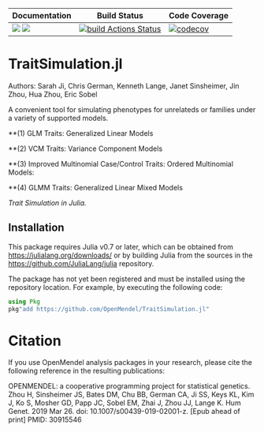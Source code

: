 
| **Documentation** | **Build Status** | **Code Coverage**  |
|-------------------|------------------|--------------------|
| [![](https://img.shields.io/badge/docs-latest-blue.svg)](https://OpenMendel.github.io/TraitSimulation.jl/latest) [![](https://img.shields.io/badge/docs-stable-blue.svg)](https://OpenMendel.github.io/TraitSimulation.jl/stable) | [![build Actions Status](https://github.com/OpenMendel/TraitSimulation.jl/workflows/CI/badge.svg)](https://github.com/OpenMendel/TraitSimulation.jl/actions) | [![codecov](https://codecov.io/gh/OpenMendel/TraitSimulation.jl/branch/master/graph/badge.svg?token=YyPqiFpIM1)](https://codecov.io/gh/OpenMendel/TraitSimulation.jl) |

# TraitSimulation.jl
Authors: Sarah Ji, Chris German, Kenneth Lange, Janet Sinsheimer, Jin Zhou, Hua Zhou, Eric Sobel

A convenient tool for simulating phenotypes for unrelateds or families under a variety of supported models.

**(1) GLM Traits: Generalized Linear Models 

**(2) VCM Traits: Variance Component Models

**(3) Improved Multinomial Case/Control Traits: Ordered Multinomial Models:

**(4) GLMM Traits: Generalized Linear Mixed Models 

*Trait Simulation in Julia.*

## Installation
This package requires Julia v0.7 or later, which can be obtained from https://julialang.org/downloads/ or by building Julia from the sources in the https://github.com/JuliaLang/julia repository.

The package has not yet been registered and must be installed using the repository location. For example, by executing the following code:

```julia
using Pkg
pkg"add https://github.com/OpenMendel/TraitSimulation.jl"
```

# Citation
If you use OpenMendel analysis packages in your research, please cite the following reference in the resulting publications:

OPENMENDEL: a cooperative programming project for statistical genetics. Zhou H, Sinsheimer JS, Bates DM, Chu BB, German CA, Ji SS, Keys KL, Kim J, Ko S, Mosher GD, Papp JC, Sobel EM, Zhai J, Zhou JJ, Lange K. Hum Genet. 2019 Mar 26. doi: 10.1007/s00439-019-02001-z. [Epub ahead of print] PMID: 30915546
